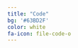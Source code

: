 ```yaml
---
title: "Code"
bg: '#63BD2F'
color: white
fa-icon: file-code-o 
---
```

<!-- fa-icon can be set to any from http://fortawesome.github.io/Font-Awesome/icons/ -->
